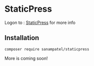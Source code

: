 # StaticPress

Logon to : [StaticPress](https://staticpress.io/) for more info

## Installation

```
composer require sanampatel/staticpress
```

More is coming soon!
